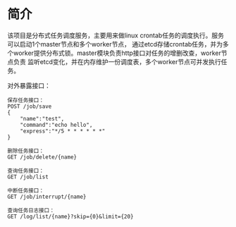 # 简介

该项目是分布式任务调度服务，主要用来做linux crontab任务的调度执行。服务可以启动1个master节点和多个worker节点，
通过etcd存储crontab任务，并为多个worker提供分布式锁。master模块负责http接口对任务的增删改查，worker节点负责 监听etcd变化，并在内存维护一份调度表，多个worker节点可并发执行任务。

对外暴露接口：

```
保存任务接口：
POST /job/save
{
    "name":"test",
    "command":"echo hello",
    "express":"*/5 * * * * * *"
}

删除任务接口：
GET /job/delete/{name}

查询任务接口：
GET /job/list

中断任务接口：
GET /job/interrupt/{name}

查询任务日志接口：
GET /log/list/{name}?skip={0}&limit={20}
```
